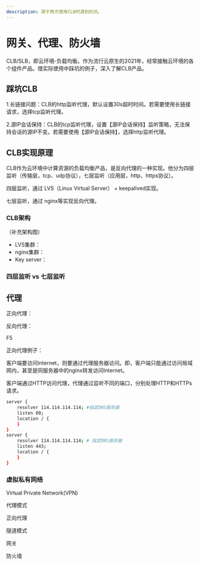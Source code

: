 ```yaml
---
description: 源于两次使用CLB时遇到的坑。
---
```


# 网关、代理、防火墙

CLB/SLB，即云环境-负载均衡。作为流行云原生的2021年，经常接触云环境的各个组件产品。借实际使用中踩坑的例子，深入了解CLB产品。

## 踩坑CLB

1.长链接问题：CLB的http监听代理，默认设置30s超时时间。若需要使用长链接请求，选择tcp监听代理。

2.源IP会话保持：CLB的tcp监听代理，设置【源IP会话保持】监听策略，无法保持会话的源IP不变。若需要使用【源IP会话保持】，选择http监听代理。

## CLB实现原理

CLB作为云环境中计算资源的负载均衡产品，是反向代理的一种实现。他分为四层监听（传输层，tcp、udp协议），七层监听（应用层，http、https协议）。

四层监听，通过 LVS（Linux Virtual Server） + keepalived实现。

七层监听，通过 nginx等实现反向代理。

### CLB架构

（补充架构图）

* LVS集群：
* nginx集群：
* Key server：

### 四层监听 vs 七层监听



## 代理

正向代理：

反向代理：

F5



正向代理例子：

客户端要访问Internet，则要通过代理服务器访问。即，客户端只能通过访问局域网内，甚至是同服务器中的nginx转发访问Internet。

客户端通过HTTP访问代理，代理通过监听不同的端口，分别处理HTTP和HTTPs请求。

```bash
server {
    resolver 114.114.114.114; #指定DNS服务器
    listen 80;
    location / {
    }
}
server {
    resolver 114.114.114.114; # 指定DNS服务器
    listen 443;
    location / {
    }
}
```



### 虚拟私有网络

Virtual Private Network\(VPN\)

代理模式

正向代理

隧道模式



网关



防火墙



